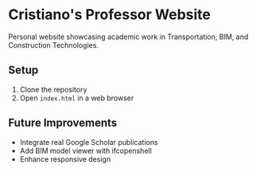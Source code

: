 # Cristiano's Professor Website

Personal website showcasing academic work in Transportation, BIM, and Construction Technologies.

## Setup

1. Clone the repository
2. Open `index.html` in a web browser

## Future Improvements

- Integrate real Google Scholar publications
- Add BIM model viewer with ifcopenshell
- Enhance responsive design